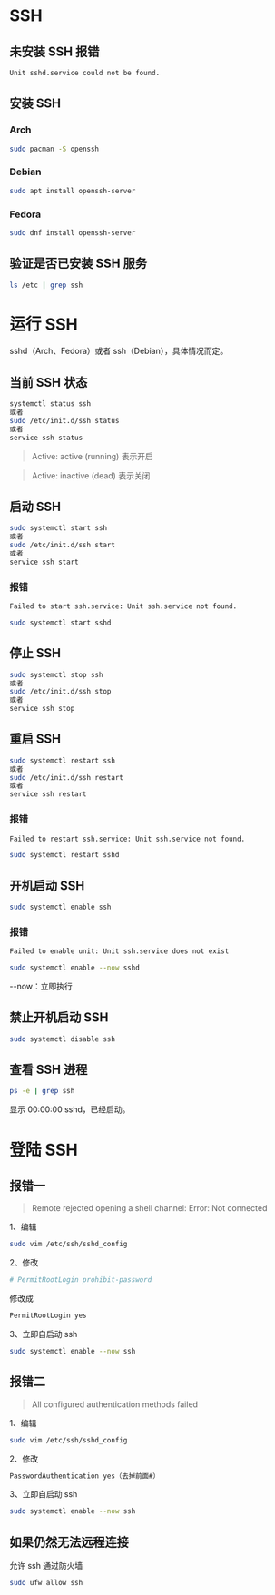 # SSH

## 未安装 SSH 报错

```sh
Unit sshd.service could not be found.
```

## 安装 SSH

### Arch

```sh
sudo pacman -S openssh
```

### Debian

```sh
sudo apt install openssh-server
```

### Fedora

```sh
sudo dnf install openssh-server
```

## 验证是否已安装 SSH 服务

```sh
ls /etc | grep ssh
```

# 运行 SSH

sshd（Arch、Fedora）或者 ssh（Debian），具体情况而定。

## 当前 SSH 状态

```sh
systemctl status ssh
或者
sudo /etc/init.d/ssh status
或者
service ssh status
```

> Active: active (running) 表示开启

> Active: inactive (dead) 表示关闭

## 启动 SSH

```sh
sudo systemctl start ssh
或者
sudo /etc/init.d/ssh start
或者
service ssh start
```

### 报错

```sh
Failed to start ssh.service: Unit ssh.service not found.
```

```sh
sudo systemctl start sshd
```

## 停止 SSH

```sh
sudo systemctl stop ssh
或者
sudo /etc/init.d/ssh stop
或者
service ssh stop
```

## 重启 SSH

```sh
sudo systemctl restart ssh
或者
sudo /etc/init.d/ssh restart
或者
service ssh restart
```

### 报错

```sh
Failed to restart ssh.service: Unit ssh.service not found.
```

```sh
sudo systemctl restart sshd
```

## 开机启动 SSH

```sh
sudo systemctl enable ssh
```

### 报错

```sh
Failed to enable unit: Unit ssh.service does not exist
```

```sh
sudo systemctl enable --now sshd
```

--now：立即执行

## 禁止开机启动 SSH

```sh
sudo systemctl disable ssh
```

## 查看 SSH 进程

```sh
ps -e | grep ssh
```

显示 00:00:00 sshd，已经启动。

# 登陆 SSH

## 报错一

> Remote rejected opening a shell channel: Error: Not connected

1、编辑

```sh
sudo vim /etc/ssh/sshd_config
```

2、修改

```sh
# PermitRootLogin prohibit-password
```

修改成

```sh
PermitRootLogin yes
```

3、立即自启动 ssh

```sh
sudo systemctl enable --now ssh
```

## 报错二

> All configured authentication methods failed

1、编辑

```sh
sudo vim /etc/ssh/sshd_config
```

2、修改

```sh
PasswordAuthentication yes（去掉前面#）
```

3、立即自启动 ssh

```sh
sudo systemctl enable --now ssh
```

## 如果仍然无法远程连接

允许 ssh 通过防火墙

```sh
sudo ufw allow ssh
```
